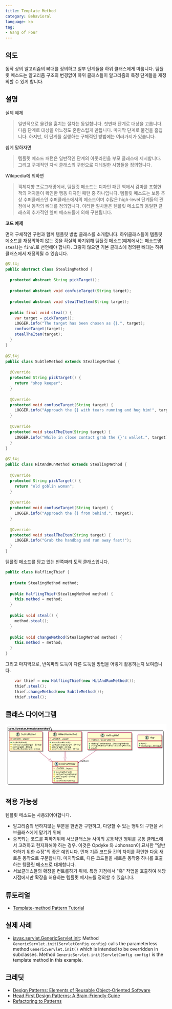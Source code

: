 ```yaml
---
title: Template Method
category: Behavioral
language: ko
tag:
- Gang of Four
---
```


## 의도

동작 상의 알고리즘의 뼈대를 정의하고 일부 단계들을 하위 클래스에게 미룹니다. 템플릿 메소드는 알고리즘 구조의 변경없이 하위 클래스들이 알고리즘의 특정 단계들을 재정의할 수 있게 합니다.

## 설명

실제 예제

> 일반적으로 물건을 훔치는 절차는 동일합니다. 첫번째 단계로 대상을 고릅니다. 다음 단계로 대상을 어느정도 혼란스럽게 만듭니다. 마지막 단계로 물건을 훔칩니다. 하지만, 이 단계를 실행하는 구체적인 방법에는 여러가지가 있습니다.

쉽게 말하자면

> 템플릿 메소드 패턴은 일반적인 단계의 아웃라인을 부모 클래스에 제시합니다. 그리고 구체적인 자식 클래스의 구현으로 디테일한 사항들을 정의합니다.

Wikipedia에 의하면

> 객체지향 프로그래밍에서, 템플릿 메소드는 디자인 패턴 책에서 감마를 포함한 책의 저자들이 확인한 행동 디자인 패턴 중 하나입니다. 템플릿 메소드는 보통 추상 수퍼클래스인 수퍼클래스에서의 메소드이며 수많은 high-level 단계들의 관점에서 동작의 뼈대를 정의합니다. 이러한 절차들은 템플릿 메소드와 동일한 클래스의 추가적인 헬퍼 메소드들에 의해 구현됩니다.

**코드 예제**

먼저 구체적인 구현과 함께 템플릿 방법 클래스를 소개합니다. 하위클래스들이 템플릿 메소드를 재정의하지 않는 것을 확실히 하기위해 템플릿 메소드(예제에서는 메소드명`steal`)는 `final`로 선언해야 합니다. 그렇지 않으면 기본 클래스에 정의된 뼈대는 하위 클래스에서 재정의될 수 있습니다.


```java
@Slf4j
public abstract class StealingMethod {

  protected abstract String pickTarget();

  protected abstract void confuseTarget(String target);

  protected abstract void stealTheItem(String target);

  public final void steal() {
    var target = pickTarget();
    LOGGER.info("The target has been chosen as {}.", target);
    confuseTarget(target);
    stealTheItem(target);
  }
}

@Slf4j
public class SubtleMethod extends StealingMethod {

  @Override
  protected String pickTarget() {
    return "shop keeper";
  }

  @Override
  protected void confuseTarget(String target) {
    LOGGER.info("Approach the {} with tears running and hug him!", target);
  }

  @Override
  protected void stealTheItem(String target) {
    LOGGER.info("While in close contact grab the {}'s wallet.", target);
  }
}

@Slf4j
public class HitAndRunMethod extends StealingMethod {

  @Override
  protected String pickTarget() {
    return "old goblin woman";
  }

  @Override
  protected void confuseTarget(String target) {
    LOGGER.info("Approach the {} from behind.", target);
  }

  @Override
  protected void stealTheItem(String target) {
    LOGGER.info("Grab the handbag and run away fast!");
  }
}
```

템플릿 메소드를 담고 있는 반쪽짜리 도적 클래스입니다.

```java
public class HalflingThief {

  private StealingMethod method;

  public HalflingThief(StealingMethod method) {
    this.method = method;
  }

  public void steal() {
    method.steal();
  }

  public void changeMethod(StealingMethod method) {
    this.method = method;
  }
}
```

그리고 마지막으로, 반쪽짜리 도둑이 다른 도둑질 방법을 어떻게 활용하는지 보여줍니다.

```java
    var thief = new HalflingThief(new HitAndRunMethod());
    thief.steal();
    thief.changeMethod(new SubtleMethod());
    thief.steal();
```

## 클래스 다이어그램

![alt text](../../../template-method/etc/template_method_urm.png "Template Method")

## 적용 가능성

템플릿 메소드는 사용되어야합니다.

* 알고리즘의 변하지않는 부분을 한번만 구현하고, 다양할 수 있는 행위의 구현을 서브클래스에게 맡기기 위해
* 중복되는 코드를 피하기위해 서브클래스들 사이의 공통적인 행위를 공통 클래스에서 고려하고 현지화해야 하는 경우. 이것은 Opdyke 와 Johonson이 묘사한 "일반화하기 위한 수정"의 좋은 예입니다. 먼저 기존 코드들 간의 차이를 확인한 다음 새로운 동작으로 구분합니다. 마지막으로, 다른 코드들을  새로운 동작중 하나를 호출하는 템플릿 메소드로 대체합니다.
* 서브클래스들의 확장을 컨트롤하기 위해. 특정 지점에서 "훅" 작업을 호출하여 해당 지점에서만 확장을 허용하는 템플릿 메서드를 정의할 수 있습니다.

## 튜토리얼

* [Template-method Pattern Tutorial](https://www.journaldev.com/1763/template-method-design-pattern-in-java)

## 실제 사례

* [javax.servlet.GenericServlet.init](https://jakarta.ee/specifications/servlet/4.0/apidocs/javax/servlet/GenericServlet.html#init--):
  Method `GenericServlet.init(ServletConfig config)` calls the parameterless method `GenericServlet.init()` which is intended to be overridden in subclasses.
  Method `GenericServlet.init(ServletConfig config)` is the template method in this example.

## 크레딧

* [Design Patterns: Elements of Reusable Object-Oriented Software](https://www.amazon.com/gp/product/0201633612/ref=as_li_tl?ie=UTF8&camp=1789&creative=9325&creativeASIN=0201633612&linkCode=as2&tag=javadesignpat-20&linkId=675d49790ce11db99d90bde47f1aeb59)
* [Head First Design Patterns: A Brain-Friendly Guide](https://www.amazon.com/gp/product/0596007124/ref=as_li_tl?ie=UTF8&camp=1789&creative=9325&creativeASIN=0596007124&linkCode=as2&tag=javadesignpat-20&linkId=6b8b6eea86021af6c8e3cd3fc382cb5b)
* [Refactoring to Patterns](https://www.amazon.com/gp/product/0321213351/ref=as_li_tl?ie=UTF8&camp=1789&creative=9325&creativeASIN=0321213351&linkCode=as2&tag=javadesignpat-20&linkId=2a76fcb387234bc71b1c61150b3cc3a7)
